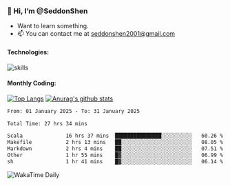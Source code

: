 ### 👋 Hi, I’m @SeddonShen
- Want to learn something.
- 📫 You can contact me at seddonshen2001@gmail.com

#### Technologies:

![skills](https://skillicons.dev/icons?i=scala,js,html,css,bootstrap,jquery,c,cpp,cloudflare,django,docker,flask,git,github,githubactions,linux,latex,mysql,nodejs,ps,php,pr,py,raspberrypi,redis,unreal,v,vscode,vue,bash)

#### Monthly Coding:
[![Top Langs](https://github-readme-stats.vercel.app/api/top-langs?username=seddonshen&show_icons=true&locale=en&layout=compact&hide=html&langs_count=8)](https://github.com/SeddonShen/)
[![Anurag's github stats](https://github-readme-stats.vercel.app/api?username=SeddonShen&count_private=true&show_icons=true)](https://github.com/anuraghazra/github-readme-stats)
<!--START_SECTION:waka-->

```txt
From: 01 January 2025 - To: 31 January 2025

Total Time: 27 hrs 34 mins

Scala              16 hrs 37 mins  ███████████████░░░░░░░░░░   60.26 %
Makefile           2 hrs 13 mins   ██░░░░░░░░░░░░░░░░░░░░░░░   08.05 %
Markdown           2 hrs 4 mins    ██░░░░░░░░░░░░░░░░░░░░░░░   07.51 %
Other              1 hr 55 mins    █▓░░░░░░░░░░░░░░░░░░░░░░░   06.99 %
sh                 1 hr 41 mins    █▓░░░░░░░░░░░░░░░░░░░░░░░   06.14 %
```

<!--END_SECTION:waka-->

![WakaTime Daily](https://wakatime.com/share/@seddon2001/61a7e342-5f12-4fea-bf92-1fac161e97d6.svg)
<!---
SeddonShen/SeddonShen is a ✨ special ✨ repository because its `README.md` (this file) appears on your GitHub profile.
You can click the Preview link to take a look at your changes.
--->
